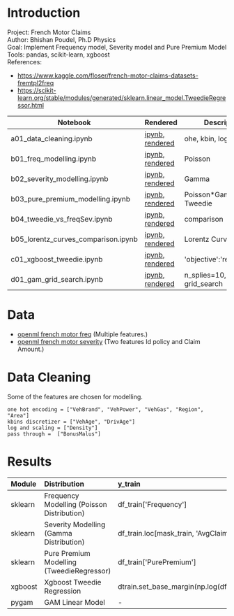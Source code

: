 # Introduction
Project: French Motor Claims  
Author: Bhishan Poudel, Ph.D Physics  
Goal: Implement Frequency model, Severity model and Pure Premium Model  
Tools: pandas, scikit-learn, xgboost  
References:
- https://www.kaggle.com/floser/french-motor-claims-datasets-fremtpl2freq
- https://scikit-learn.org/stable/modules/generated/sklearn.linear_model.TweedieRegressor.html

|  Notebook | Rendered   | Description  |  Author |
|---|---|---|---|
| a01_data_cleaning.ipynb  | [ipynb](https://github.com/bhishanpdl/Project_French_Motor_Claims/blob/master/notebooks/a01_data_cleaning.ipynb), [rendered](https://nbviewer.jupyter.org/github/bhishanpdl/Project_French_Motor_Claims/blob/master/notebooks/a01_data_cleaning.ipynb)  | ohe, kbin, logscaling  | [Bhishan Poudel](https://bhishanpdl.github.io/)  |
| b01_freq_modelling.ipynb  | [ipynb](https://github.com/bhishanpdl/Project_French_Motor_Claims/blob/master/notebooks/b01_freq_modelling.ipynb), [rendered](https://nbviewer.jupyter.org/github/bhishanpdl/Project_French_Motor_Claims/blob/master/notebooks/b01_freq_modelling.ipynb)  | Poisson  | [Bhishan Poudel](https://bhishanpdl.github.io/)  |
| b02_severity_modelling.ipynb  | [ipynb](https://github.com/bhishanpdl/Project_French_Motor_Claims/blob/master/notebooks/b02_severity_modelling.ipynb), [rendered](https://nbviewer.jupyter.org/github/bhishanpdl/Project_French_Motor_Claims/blob/master/notebooks/b02_severity_modelling.ipynb)  | Gamma  | [Bhishan Poudel](https://bhishanpdl.github.io/)  |
| b03_pure_premium_modelling.ipynb  | [ipynb](https://github.com/bhishanpdl/Project_French_Motor_Claims/blob/master/notebooks/b03_pure_premium_modelling.ipynb), [rendered](https://nbviewer.jupyter.org/github/bhishanpdl/Project_French_Motor_Claims/blob/master/notebooks/b03_pure_premium_modelling.ipynb)  | Poisson*Gamma and Tweedie  | [Bhishan Poudel](https://bhishanpdl.github.io/)  |
| b04_tweedie_vs_freqSev.ipynb  | [ipynb](https://github.com/bhishanpdl/Project_French_Motor_Claims/blob/master/notebooks/b04_tweedie_vs_freqSev.ipynb), [rendered](https://nbviewer.jupyter.org/github/bhishanpdl/Project_French_Motor_Claims/blob/master/notebooks/b04_tweedie_vs_freqSev.ipynb)  | comparison   | [Bhishan Poudel](https://bhishanpdl.github.io/)  |
| b05_lorentz_curves_comparison.ipynb  | [ipynb](https://github.com/bhishanpdl/Project_French_Motor_Claims/blob/master/notebooks/b05_lorentz_curves_comparison.ipynb), [rendered](https://nbviewer.jupyter.org/github/bhishanpdl/Project_French_Motor_Claims/blob/master/notebooks/b05_lorentz_curves_comparison.ipynb)  | Lorentz Curve  | [Bhishan Poudel](https://bhishanpdl.github.io/)  |
| c01_xgboost_tweedie.ipynb  | [ipynb](https://github.com/bhishanpdl/Project_French_Motor_Claims/blob/master/notebooks/c01_xgboost_tweedie.ipynb), [rendered](https://nbviewer.jupyter.org/github/bhishanpdl/Project_French_Motor_Claims/blob/master/notebooks/c01_xgboost_tweedie.ipynb)  | 'objective':'reg:tweedie'   | [Bhishan Poudel](https://bhishanpdl.github.io/)  |
| d01_gam_grid_search.ipynb  | [ipynb](https://github.com/bhishanpdl/Project_French_Motor_Claims/blob/master/notebooks/d01_gam_grid_search.ipynb), [rendered](https://nbviewer.jupyter.org/github/bhishanpdl/Project_French_Motor_Claims/blob/master/notebooks/d01_gam_grid_search.ipynb)  | n_splies=10, grid_search  | [Bhishan Poudel](https://bhishanpdl.github.io/)  |


# Data
- [openml french motor freq](https://www.openml.org/d/41214) (Multiple features.)
- [openml french motor severity](https://www.openml.org/d/41215) (Two features Id policy and Claim Amount.)

# Data Cleaning
Some of the features are chosen for modelling.
```
one hot encoding = ["VehBrand", "VehPower", "VehGas", "Region", "Area"]
kbins discretizer = ["VehAge", "DrivAge"]
log and scaling = ["Density"]
pass through =  ["BonusMalus"]
```

# Results
|Module | Distribution | y_train | sample_weight | train D2 | test D2 | train MAE | test MSE | train MAE | test MSE |
| :---|:---|:---|:---|:---|:---| :---|:---| :---|:---|
|sklearn | Frequency Modelling (Poisson Distribution) | df_train['Frequency']  | df_train['Exposure']|0.051384 | 0.048138 | 0.232085 | 0.224547  | 4.738399 | 2.407906 |
|sklearn | Severity Modelling (Gamma Distribution) | df_train.loc[mask_train, 'AvgClaimAmount'] | df_train.loc[mask_train, 'ClaimNb'] | - | 3.638157e-03 | -4.747382e-04 | 1.859814e+03 | 1.856312e+03 | 4.959565e+06 | 4.827662e+06 |
|sklearn|Pure Premium Modelling (TweedieRegressor) | df_train['PurePremium'] | df_train['Exposure'] | 2.018645e-02 | 1.353285e-02 | 6.580440e+02 | 4.927505e+02 | 1.478259e+09 | 1.622053e+08 |
|xgboost | Xgboost Tweedie Regression | dtrain.set_base_margin(np.log(df_train['Exposure'].to_numpy())| dtest.set_base_margin(np.log(df_test['Exposure'].to_numpy())) | - | - | 1.760538e+03 | 1.588351e+03 | 1.481952e+09 | 1.659363e+08 |
|pygam | GAM Linear Model | - | - | - | - | 1.686438e+02 | 1.655408e+02 | 1.785332e+06 | 1.647533e+06 |




















